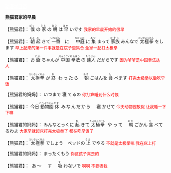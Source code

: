 <!DOCTYPE html>
<html>
<head>
<meta charset="utf-8">
</head>
<body>
<div>
    <a class="xuanfu xuanfubutton" style="color:#fff" href="https://sakura-jikage.github.io/notebook/#/外语/日语/试题">动漫学日语</a>
</div>
</body>
</html>

**熊猫君家的早晨**

<p><ruby>
【熊猫君】：<rp>(</rp><rt></rt><rp>)</rp>
僕<rp>(</rp><rt>ぼく</rt><rp>)</rp>
の<rp>(</rp><rt></rt><rp>)</rp>
家<rp>(</rp><rt>うち</rt><rp>)</rp>
の<rp>(</rp><rt></rt><rp>)</rp>
朝<rp>(</rp><rt>あさ</rt><rp>)</rp>
は<rp>(</rp><rt></rt><rp>)</rp>
早<rp>(</rp><rt>はや</rt><rp>)</rp>
いです<rp>(</rp><rt></rt><rp>)</rp>
<font color="red" size="2">我家的早晨开始的很早</font>
</ruby></p>

<p><ruby>
【熊猫君】：<rp>(</rp><rt></rt><rp>)</rp>
朝<rp>(</rp><rt>あさ</rt><rp>)</rp>
起<rp>(</rp><rt>お</rt><rp>)</rp>
きて<rp>(</rp><rt></rt><rp>)</rp>
一番<rp>(</rp><rt>いちばん</rt><rp>)</rp>
に　<rp>(</rp><rt></rt><rp>)</rp>
中庭<rp>(</rp><rt>なかにわ</rt><rp>)</rp>
に<rp>(</rp><rt></rt><rp>)</rp>
集<rp>(</rp><rt>あつ</rt><rp>)</rp>
まって<rp>(</rp><rt></rt><rp>)</rp>
家族<rp>(</rp><rt>かぞく</rt><rp>)</rp>
みんなで<rp>(</rp><rt></rt><rp>)</rp>
太極拳<rp>(</rp><rt>たいきょくけん</rt><rp>)</rp>
をします<rp>(</rp><rt></rt><rp>)</rp>
<font color="red" size="2">早上起来的第一件事就是在院子里集合 全家一起打太极拳</font>
</ruby></p>

<p><ruby>
【熊猫君】：<rp>(</rp><rt></rt><rp>)</rp>
お<rp>(</rp><rt></rt><rp>)</rp>
爺<rp>(</rp><rt>じい</rt><rp>)</rp>
ちゃんが<rp>(</rp><rt></rt><rp>)</rp>
中国<rp>(</rp><rt>ちゅうごく</rt><rp>)</rp>
拳法<rp>(</rp><rt>けんぽう</rt><rp>)</rp>
の<rp>(</rp><rt></rt><rp>)</rp>
達人<rp>(</rp><rt>たつじん</rt><rp>)</rp>
だからです<rp>(</rp><rt></rt><rp>)</rp>
<font color="red" size="2">因为爷爷是中国拳法达人</font>
</ruby></p>

<p><ruby>
【熊猫君】：<rp>(</rp><rt></rt><rp>)</rp>
太極拳<rp>(</rp><rt>たいきょくけん</rt><rp>)</rp>
が<rp>(</rp><rt></rt><rp>)</rp>
終<rp>(</rp><rt>お</rt><rp>)</rp>
わったら　<rp>(</rp><rt></rt><rp>)</rp>
朝<rp>(</rp><rt>あさ</rt><rp>)</rp>
ごはんを<rp>(</rp><rt></rt><rp>)</rp>
食<rp>(</rp><rt>た</rt><rp>)</rp>
べます<rp>(</rp><rt></rt><rp>)</rp>
<font color="red" size="2">打完太极拳以后吃早饭</font>
</ruby></p>

<p><ruby>
【熊猫君的妈妈】：<rp>(</rp><rt></rt><rp>)</rp>
いつまで<rp>(</rp><rt></rt><rp>)</rp>
寝<rp>(</rp><rt></rt><rp>)</rp>
てるの<rp>(</rp><rt></rt><rp>)</rp>
<font color="red" size="2">你打算睡到什么时候</font>
</ruby></p>

<p><ruby>
【熊猫君】：<rp>(</rp><rt></rt><rp>)</rp>
今日<rp>(</rp><rt></rt><rp>)</rp>
動物園<rp>(</rp><rt>どうぶつえん</rt><rp>)</rp>
休<rp>(</rp><rt>やす</rt><rp>)</rp>
みなんだから　<rp>(</rp><rt></rt><rp>)</rp>
寝<rp>(</rp><rt></rt><rp>)</rp>
かせて<rp>(</rp><rt></rt><rp>)</rp>
<font color="red" size="2">今天动物园放假 让我睡一下下嘛</font>
</ruby></p>

<p><ruby>
【熊猫君的妈妈】：<rp>(</rp><rt></rt><rp>)</rp>
みんなとっくに<rp>(</rp><rt></rt><rp>)</rp>
起<rp>(</rp><rt>お</rt><rp>)</rp>
きて<rp>(</rp><rt></rt><rp>)</rp>
太極拳<rp>(</rp><rt>たいきょくけん</rt><rp>)</rp>
やって　<rp>(</rp><rt></rt><rp>)</rp>
朝<rp>(</rp><rt>あさ</rt><rp>)</rp>
ごかん<rp>(</rp><rt></rt><rp>)</rp>
食<rp>(</rp><rt>た</rt><rp>)</rp>
べてるわよ<rp>(</rp><rt></rt><rp>)</rp>
<font color="red" size="2">大家早就起床打完太极拳了 都在吃早饭了</font>
</ruby></p>

<p><ruby>
【熊猫君】：<rp>(</rp><rt></rt><rp>)</rp>
太極拳<rp>(</rp><rt>たいきょくけん</rt><rp>)</rp>
でしょう　ベッドの<rp>(</rp><rt></rt><rp>)</rp>
上<rp>(</rp><rt>うえ</rt><rp>)</rp>
でやる<rp>(</rp><rt></rt><rp>)</rp>
<font color="red" size="2">不就是太极拳嘛 我在床上打</font>
</ruby></p>

<p><ruby>
【熊猫君的妈妈】：<rp>(</rp><rt></rt><rp>)</rp>
まったくもう<rp>(</rp><rt></rt><rp>)</rp>
<font color="red" size="2">你这孩子真是的</font>
</ruby></p>

<p><ruby>
【熊猫君】：<rp>(</rp><rt></rt><rp>)</rp>
あ～　す　<rp>(</rp><rt></rt><rp>)</rp>
吸<rp>(</rp><rt>す</rt><rp>)</rp>
わないで<rp>(</rp><rt></rt><rp>)</rp>
<font color="red" size="2">啊啊 不要吸我</font>
</ruby></p>
